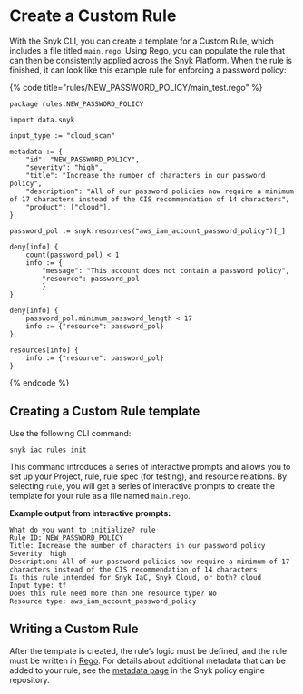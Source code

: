 # Create a Custom Rule

With the Snyk CLI, you can create a template for a Custom Rule, which includes a file titled `main.rego`. Using Rego, you can populate the rule that can then be consistently applied across the Snyk Platform. When the rule is finished, it can look like this example rule for enforcing a password policy:&#x20;

{% code title="rules/NEW_PASSWORD_POLICY/main_test.rego" %}
```
package rules.NEW_PASSWORD_POLICY

import data.snyk

input_type := "cloud_scan"

metadata := {
	"id": "NEW_PASSWORD_POLICY",
	"severity": "high",
	"title": "Increase the number of characters in our password policy",
	"description": "All of our password policies now require a minimum of 17 characters instead of the CIS recommendation of 14 characters",
	"product": ["cloud"],
}

password_pol := snyk.resources("aws_iam_account_password_policy")[_]

deny[info] {
	count(password_pol) < 1 
	info := {
		"message": "This account does not contain a password policy",
		"resource": password_pol
		}
}

deny[info] {
	password_pol.minimum_password_length < 17
	info := {"resource": password_pol}
}

resources[info] {
	info := {"resource": password_pol}
}
```
{% endcode %}

## Creating a Custom Rule template

Use the following CLI command:

```
snyk iac rules init
```

This command introduces a series of interactive prompts and allows you to set up your Project, rule, rule spec (for testing), and resource relations. ​​By selecting `rule`, you will get a series of interactive prompts to create the template for your rule as a file named `main.rego`.

**Example output from interactive prompts:**

```
What do you want to initialize? rule
Rule ID: NEW_PASSWORD_POLICY
Title: Increase the number of characters in our password policy
Severity: high
Description: All of our password policies now require a minimum of 17 characters instead of the CIS recommendation of 14 characters
Is this rule intended for Snyk IaC, Snyk Cloud, or both? cloud
Input type: tf
Does this rule need more than one resource type? No
Resource type: aws_iam_account_password_policy
```

## Writing a Custom Rule

After the template is created, the rule’s logic must be defined, and the rule must be written in [Rego](https://www.openpolicyagent.org/docs/latest/policy-language/). For details about additional metadata that can be added to your rule, see the [metadata page](https://github.com/snyk/policy-engine/blob/main/docs/policy\_spec.md#metadata) in the Snyk policy engine repository.

